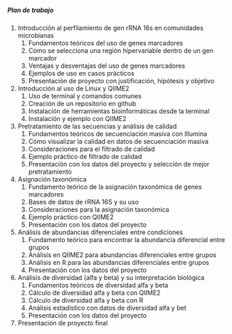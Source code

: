 ##### Plan de trabajo

1. Introducción al perfilamiento de gen rRNA 16s en comunidades microbianas
   1. Fundamentos teóricos del uso de genes marcadores
   2. Cómo se selecciona una región hipervariable dentro de un gen marcador
   3. Ventajas y desventajas del uso de genes marcadores
   4. Ejemplos de uso en casos prácticos
   5. Presentación de proyecto con justificación, hipótesis y objetivo
2. Introducción al uso de Linux y QIIME2
   1. Uso de terminal y comandos comunes
   2. Creación de un repositorio en github
   3. Instalación de herramientas bioinformáticas desde la terminal
   4. Instalación y ejemplo con QIIME2
3. Pretratamiento de las secuencias y análisis de calidad
   1. Fundamentos teóricos de secuenciación masiva con Illumina
   2. Cómo visualizar la calidad en  datos de secuenciación masiva
   3. Consideraciones para el filtrado de calidad
   4. Ejemplo práctico de filtrado de calidad
   5. Presentación con los datos del proyecto y selección de mejor pretratamiento
4. Asignación taxonómica
   1. Fundamento teórico de la asignación taxonómica de genes marcadores
   2. Bases de datos de rRNA 16S y su uso
   3. Consideraciones para la asignación taxonómica
   4. Ejemplo práctico con QIIME2
   5. Presentación con los datos del proyecto
5. Análisis de abundancias diferenciales entre condiciones
   1. Fundamento teórico para encontrar la abundancia diferencial entre grupos
   2. Análisis en QIIME2 para abundancias diferenciales entre grupos
   3. Análisis en R para las abundancias diferenciales entre grupos
   4. Presentación con los datos del proyecto
6. Análisis de diversidad (alfa y beta) y su interpretación biológica
   1. Fundamentos teóricos de diversidad alfa y beta
   2. Cálculo de diversidad alfa y beta con QIIME2
   3. Cálculo de diversidad alfa y beta con R
   4. Análisis estadístico con datos de diversidad alfa y bet
   5. Presentación con los datos del proyecto
7. Presentación de proyecto final